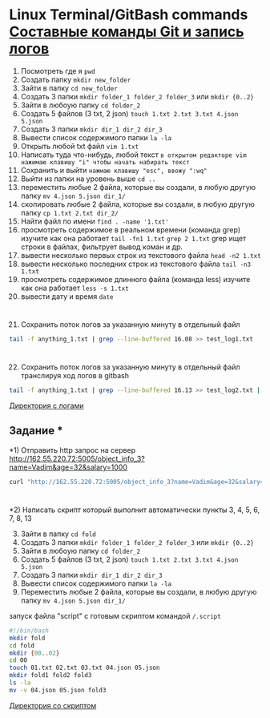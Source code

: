 # Linux Terminal/GitBash commands [Составные команды Git и запись логов](https://github.com/Pavlik1100/GitBash-Practice_Linux_Terminal_commands/tree/main/added_new_skill)

1) Посмотреть где я `pwd`  
2) Создать папку `mkdir new_folder`
3) Зайти в папку `cd new_folder`
4) Создать 3 папки `mkdir folder_1 folder_2 folder_3` или `mkdir {0..2}`
5) Зайти в любоую папку `cd folder_2`
6) Создать 5 файлов (3 txt, 2 json) `touch 1.txt 2.txt 3.txt 4.json 5.json`
7) Создать 3 папки `mkdir dir_1 dir_2 dir_3`
8) Вывести список содержимого папки `la -la`
9) Открыть любой txt файл `vim 1.txt`
10) Написать туда что-нибудь, любой текст `в открытом редакторе vim нажимаю клавишу "i" чтобы начать набирать текст`
11) Сохранить и выйти `нажмаю клавишу "esc", ввожу ":wq"`
12) Выйти из папки на уровень выше `cd ..`  
13) переместить любые 2 файла, которые вы создали, в любую другую папку `mv 4.json 5.json dir_1/`
14) скопировать любые 2 файла, которые вы создали, в любую другую папку `cp 1.txt 2.txt dir_2/`
15) Найти файл по имени `find . -name '1.txt'`
16) просмотреть содержимое в реальном времени (команда grep) изучите как она работает  `tail -fn1 1.txt` `grep 2 1.txt` grep ищет строки в файлах, фильтрует вывод коман и др.
17) вывести несколько первых строк из текстового файла `head -n2 1.txt`
18) вывести несколько последних строк из текстового файла `tail -n3 1.txt`
19) просмотреть содержимое длинного файла (команда less) изучите как она работает `less -s 1.txt` 
20) вывести дату и время `date` 
# 
21) Сохранить поток логов за указанную минуту в отдельный файл
```sh
tail -f anything_1.txt | grep --line-buffered 16.08 >> test_log1.txt
```
#
22) Сохранить поток логов за указанную минуту в отдельный файл транслируя ход логов в gitbash
```sh
tail -f anything_1.txt | grep --line-buffered 16.13 >> test_log2.txt | tail -f test_log2.txt
```
[Директория с логами](https://github.com/Pavlik1100/GitBash-Practice_Linux_Terminal_commands/tree/main/added_new_skill)

## Задание *
*1) Отправить http запрос на сервер http://162.55.220.72:5005/object_info_3?name=Vadim&age=32&salary=1000  
```sh
curl "http://162.55.220.72:5005/object_info_3?name=Vadim&age=32&salary=1000"
```
#
*2) Написать скрипт который выполнит автоматически пункты 3, 4, 5, 6, 7, 8, 13 
  
3) Зайти в папку `cd fold`
4) Создать 3 папки `mkdir folder_1 folder_2 folder_3` или `mkdir {0..2}`  
5) Зайти в любоую папку `cd folder_2`  
6) Создать 5 файлов (3 txt, 2 json) `touch 1.txt 2.txt 3.txt 4.json 5.json`  
7) Создать 3 папки `mkdir dir_1 dir_2 dir_3`  
8) Вывести список содержимого папки `la -la`  
13) Переместить любые 2 файла, которые вы создали, в любую другую папку `mv 4.json 5.json dir_1/` 
   
запуск файла "script" с готовым скриптом командой `/.script`
```sh
#!/bin/bash  
mkdir fold
cd fold   
mkdir {00..02}  
cd 00  
touch 01.txt 02.txt 03.txt 04.json 05.json  
mkdir fold1 fold2 fold3  
ls -la  
mv -v 04.json 05.json fold3  
```
[Директория со скриптом](https://github.com/Pavlik1100/theory_and_practice_on_the_course/tree/main/script)
